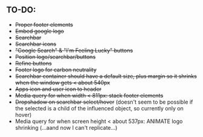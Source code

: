## TO-DO:
- ~~Proper footer elements~~
- ~~Embed google logo~~
- ~~Searchbar~~
- ~~Searchbar icons~~
- ~~"Google Search" & "I'm Feeling Lucky" buttons~~
- ~~Position logo/searchbar/buttons~~
- ~~Refine buttons~~
- ~~Footer logo for carbon neutrality~~
- ~~Searchbar container should have a default size, plus margin so it shrinks when the window gets < about 540px~~
- ~~Apps icon and user icon to header~~
- ~~Media query for when width < 811px: stack footer elements~~
- ~~Dropshadow on searchbar select/hover~~ (doesn't seem to be possible if the selected is a child of the influenced object, so currently only on hover)
- Media query for when screen height < about 537px: ANIMATE logo shrinking (...aand now I can't replicate...)